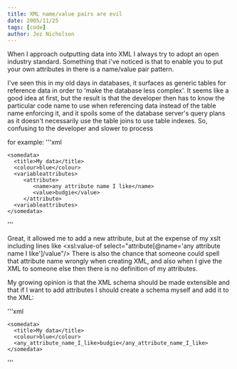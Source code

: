 ```yaml
---
title: XML name/value pairs are evil
date: 2005/11/25
tags: [code]
author: Jez Nicholson
---
```

When I approach outputting data into XML I always try to adopt an open industry standard. Something that i've noticed is that to enable you to put your own attributes in there is a name/value pair pattern.

I've seen this in my old days in databases, it surfaces as generic tables for reference data in order to 'make the database less complex'. It seems like a good idea at first, but the result is that the developer then has to know the particular code name to use when referencing data instead of the table name enforcing it, and it spoils some of the database server's query plans as it doesn't necessarily use the table joins to use table indexes. So, confusing to the developer and slower to process

for example:
'''xml

    <somedata>
      <title>My data</title>
      <colour>blue</colour>
      <variableattributes>
         <attribute>
            <name>any attribute name I like</name>
            <value>budgie</value>
         </attribute>
      <variableattributes>
    </somedata>
'''

Great, it allowed me to add a new attribute, but at the expense of my xslt including lines like <xsl:value-of select="attribute[@name='any attribute name I like']/value"/> There is also the chance that someone could spell that attribute name wrongly when creating XML, and also when I give the XML to someone else then there is no definition of my attributes.

My growing opinion is that the XML schema should be made extensible and that if I want to add attributes I should create a schema myself and add it to the XML:

'''xml

    <somedata>
      <title>My data</title>
      <colour>blue</colour>
      <any_attribute_name_I_like>budgie</any_attribute_name_I_like>
    </somedata>
'''